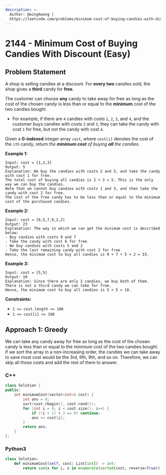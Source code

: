 ```yaml
---
description: >-
  Author: @wingkwong |
  https://leetcode.com/problems/minimum-cost-of-buying-candies-with-discount/
---
```


# 2144 - Minimum Cost of Buying Candies With Discount (Easy)

## Problem Statement

A shop is selling candies at a discount. For **every two** candies sold, the shop gives a **third** candy for **free**.

The customer can choose **any** candy to take away for free as long as the cost of the chosen candy is less than or equal to the **minimum** cost of the two candies bought.

* For example, if there are `4` candies with costs `1`, `2`, `3`, and `4`, and the customer buys candies with costs `2` and `3`, they can take the candy with cost `1` for free, but not the candy with cost `4`.

Given a **0-indexed** integer array `cost`, where `cost[i]` denotes the cost of the `ith` candy, return _the **minimum cost** of buying **all** the candies_.

**Example 1:**

```
Input: cost = [1,2,3]
Output: 5
Explanation: We buy the candies with costs 2 and 3, and take the candy with cost 1 for free.
The total cost of buying all candies is 2 + 3 = 5. This is the only way we can buy the candies.
Note that we cannot buy candies with costs 1 and 3, and then take the candy with cost 2 for free.
The cost of the free candy has to be less than or equal to the minimum cost of the purchased candies.
```

**Example 2:**

```
Input: cost = [6,5,7,9,2,2]
Output: 23
Explanation: The way in which we can get the minimum cost is described below:
- Buy candies with costs 9 and 7
- Take the candy with cost 6 for free
- We buy candies with costs 5 and 2
- Take the last remaining candy with cost 2 for free
Hence, the minimum cost to buy all candies is 9 + 7 + 5 + 2 = 23.
```

**Example 3:**

```
Input: cost = [5,5]
Output: 10
Explanation: Since there are only 2 candies, we buy both of them. There is not a third candy we can take for free.
Hence, the minimum cost to buy all candies is 5 + 5 = 10.
```

**Constraints:**

* `1 <= cost.length <= 100`
* `1 <= cost[i] <= 100`

## Approach 1: Greedy

We can take any candy away for free as long as the cost of the chosen candy is less than or equal to the minimum cost of the two candies bought. If we sort the array in a non-increasing order, the candies we can take away to save most cost would be the 3rd, 6th, 9th, and so on. Therefore, we can skip all those costs and add the rest of them to answer.

### C++

```cpp
class Solution {
public:
    int minimumCost(vector<int>& cost) {
        int ans = 0;
        sort(cost.rbegin(), cost.rend());
        for (int i = 0; i < cost.size(); i++) {
            if ((i + 1) % 3 == 0) continue;
            ans += cost[i];
        }
        return ans;
    }
};
```

### Python3

```python
class Solution:
    def minimumCost(self, cost: List[int]) -> int:
        return sum(x for i, x in enumerate(sorted(cost, reverse=True)) if (i + 1) % 3)
```
